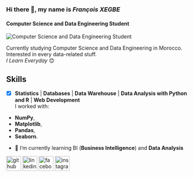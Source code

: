 ### Hi there 👋, my name is *François XEGBE*
#### Computer Science and Data Engineering Student
![Computer Science and Data Engineering Student](https://images.unsplash.com/photo-1598022124758-26d09adcb7b6?ixid=MXwxMjA3fDB8MHxwaG90by1wYWdlfHx8fGVufDB8fHw%3D&ixlib=rb-1.2.1&auto=format&fit=crop&w=750&q=80)

Currently studying Computer Science and Data Engineering in Morocco.
Interested in every data-related stuff.\
*I Learn Everyday* :blush:

## Skills
-[x] **Statistics** | **Databases** | **Data Warehouse** | **Data Analysis with Python and R** | **Web Development**\
I worked with:
* **NumPy**, 
* **Matplotlib**, 
* **Pandas**, 
* **Seaborn**.

- 🌱 I’m currently learning BI (**Business Intelligence**) and **Data Analysis** 


[<img src='https://cdn.jsdelivr.net/npm/simple-icons@3.0.1/icons/github.svg' alt='github' height='40'>](https://github.com/KodjoF)  [<img src='https://cdn.jsdelivr.net/npm/simple-icons@3.0.1/icons/linkedin.svg' alt='linkedin' height='40'>](https://www.linkedin.com/in/kodjo-fran%C3%A7ois-xegbe-683b4b16a/?lipi=urn%3Ali%3Apage%3Ad_flagship3_feed%3BCJnIPY1VRTKucZnj8RIC7Q%3D%3D/)  [<img src='https://cdn.jsdelivr.net/npm/simple-icons@3.0.1/icons/facebook.svg' alt='facebook' height='40'>](https://www.facebook.com/francois.xegbe)  [<img src='https://cdn.jsdelivr.net/npm/simple-icons@3.0.1/icons/instagram.svg' alt='instagram' height='40'>](https://www.instagram.com/kodjo.fr/)  


